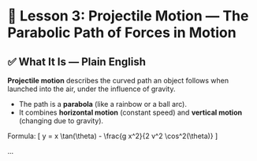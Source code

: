 # 🎯 Lesson 3: Projectile Motion — The Parabolic Path of Forces in Motion

## ✅ What It Is — Plain English

**Projectile motion** describes the curved path an object follows when launched into the air, under the influence of gravity.

- The path is a **parabola** (like a rainbow or a ball arc).
- It combines **horizontal motion** (constant speed) and **vertical motion** (changing due to gravity).

Formula:
\[
y = x \tan(\theta) - \frac{g x^2}{2 v^2 \cos^2(\theta)}
\]

...
